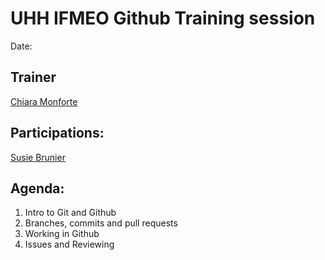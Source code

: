 # UHH IFMEO Github Training session

Date: 

## Trainer
[Chiara Monforte](https://github.com/MOchiara)

## Participations: 
[Susie Brunier](https://github.com/susiebrn)


## Agenda:
1. Intro to Git and Github
2. Branches, commits and pull requests
3. Working in Github
4. Issues and Reviewing
